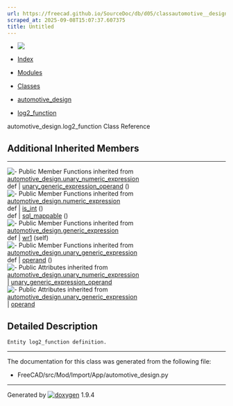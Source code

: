 ```yaml
---
url: https://freecad.github.io/SourceDoc/db/d05/classautomotive__design_1_1log2__function.html
scraped_at: 2025-09-08T15:07:37.607375
title: Untitled
---
```


  * [ ![](https://www.freecad.org/svg/logo-freecad.svg) ](https://freecadweb.org "FreeCAD")
  * [Index](../../index.html "Index")
  * [Modules](../../modules.html "Modules list")
  * [Classes](../../annotated.html "Annotated list")

  * [automotive_design](../../d4/ddf/namespaceautomotive__design.html)
  * [log2_function](../../db/d05/classautomotive__design_1_1log2__function.html)

automotive_design.log2_function Class Reference

##  Additional Inherited Members  
  
---  
![-](../../closed.png) Public Member Functions inherited from
[automotive_design.unary_numeric_expression](../../d7/d75/classautomotive__design_1_1unary__numeric__expression.html)  
def | [unary_generic_expression_operand](../../d7/d75/classautomotive__design_1_1unary__numeric__expression.html#a39799de90c36f4d2591862b19619c405) ()  
![-](../../closed.png) Public Member Functions inherited from
[automotive_design.numeric_expression](../../d9/da1/classautomotive__design_1_1numeric__expression.html)  
def | [is_int](../../d9/da1/classautomotive__design_1_1numeric__expression.html#a5062b264880cac65ac02a94eeabaeb90) ()  
def | [sql_mappable](../../d9/da1/classautomotive__design_1_1numeric__expression.html#add40993334c334d5a009ab0800a78d6e) ()  
![-](../../closed.png) Public Member Functions inherited from
[automotive_design.generic_expression](../../d3/d52/classautomotive__design_1_1generic__expression.html)  
def | [wr1](../../d3/d52/classautomotive__design_1_1generic__expression.html#aea35213a5e29cdc6cc6a201099976f3e) (self)  
![-](../../closed.png) Public Member Functions inherited from
[automotive_design.unary_generic_expression](../../d0/d3e/classautomotive__design_1_1unary__generic__expression.html)  
def | [operand](../../d0/d3e/classautomotive__design_1_1unary__generic__expression.html#ae5ff3841b82bf8111d346c947e5b2986) ()  
![-](../../closed.png) Public Attributes inherited from
[automotive_design.unary_numeric_expression](../../d7/d75/classautomotive__design_1_1unary__numeric__expression.html)  
|
[unary_generic_expression_operand](../../d7/d75/classautomotive__design_1_1unary__numeric__expression.html#a341e0d7261a69518895d7e6077897fdb)  
![-](../../closed.png) Public Attributes inherited from
[automotive_design.unary_generic_expression](../../d0/d3e/classautomotive__design_1_1unary__generic__expression.html)  
|
[operand](../../d0/d3e/classautomotive__design_1_1unary__generic__expression.html#a7c62536d30a150a503d090d2a0dfed36)  
  
## Detailed Description

    
    
    Entity log2_function definition.

* * *

The documentation for this class was generated from the following file:

  * FreeCAD/src/Mod/Import/App/automotive_design.py

* * *

Generated by
[![doxygen](../../doxygen.svg)](https://www.doxygen.org/index.html) 1.9.4

